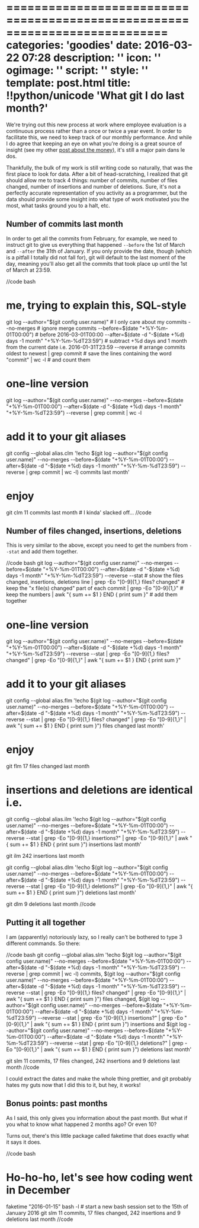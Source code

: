 ===========================================================================
categories: 'goodies'
date: 2016-03-22 07:28
description: ''
icon: ''
ogimage: ''
script: ''
style: ''
template: post.html
title: !!python/unicode 'What git I do last month?'
===========================================================================

We're trying out this new process at work where employee evaluation is a continuous process rather than a once or twice a year event. In order to facilitate this, we need to keep track of our monthly performance. And while I do agree that keeping an eye on what you're doing is a great source of insight (see my other [post about the money](/2015-02-15-where-does-the-money-go/))<!--more-->, it's still a major pain dans le dos.

Thankfully, the bulk of my work is still writing code so naturally, that was the first place to look for data. After a bit of head-scratching, I realized that git should allow me to track 4 things: number of commits, number of files changed, number of insertions and number of deletions. Sure, it's not a perfectly accurate representation of you activity as a programmer, but the data should provide some insight into what type of work motivated you the most, what tasks ground you to a halt, etc.


## Number of commits last month ##

In order to get all the commits from February, for example, we need to instruct git to give us everything that happened `--before` the 1st of March and `--after` the 31th of January. If you only provide the date, though (which is a pitfall I totally did not fall for), git will default to the last moment of the day, meaning you'll also get all the commits that took place up until the 1st of March at 23:59.

//code bash
# me, trying to explain this, SQL-style
git log
    --author="$(git config user.name)"  # I only care about my commits
    --no-merges  # ignore merge commits
    --before=$(date "+%Y-%m-01T00:00")  # before 2016-03-01T00:00
    --after=$(date -d "-$(date +%d) days -1 month" "+%Y-%m-%dT23:59")  # subtract +%d days and 1 month from the current date i.e. 2016-01-31T23:59
    --reverse  # arrange commits oldest to newest
    | grep commit  # save the lines containing the word "commit"
    | wc -l  # and count them

# one-line version
git log --author="$(git config user.name)" --no-merges --before=$(date "+%Y-%m-01T00:00") --after=$(date -d "-$(date +%d) days -1 month" "+%Y-%m-%dT23:59") --reverse | grep commit | wc -l

# add it to your git aliases
git config --global alias.clm '!echo $(git log --author="$(git config user.name)" --no-merges --before=$(date "+%Y-%m-01T00:00") --after=$(date -d "-$(date +%d) days -1 month" "+%Y-%m-%dT23:59") --reverse | grep commit | wc -l) commits last month'

# enjoy
git clm
11 commits last month  # I kinda' slacked off...
//code


## Number of files changed, insertions, deletions ##

This is very similar to the above, except you need to get the numbers from `--stat` and add them together.

//code bash
git log
    --author="$(git config user.name)"
    --no-merges
    --before=$(date "+%Y-%m-01T00:00")
    --after=$(date -d "-$(date +%d) days -1 month" "+%Y-%m-%dT23:59")
    --reverse
    --stat  # show the files changed, insertions, deletions line
    | grep -Eo "[0-9]{1,} files? changed"  # keep the "x file(s) changed" part of each commit
    | grep -Eo "[0-9]{1,}"  # keep the numbers
    | awk "{ sum += \$1 } END { print sum }"  # add them together

# one-line version
git log --author="$(git config user.name)" --no-merges --before=$(date "+%Y-%m-01T00:00") --after=$(date -d "-$(date +%d) days -1 month" "+%Y-%m-%dT23:59") --reverse --stat | grep -Eo "[0-9]{1,} files? changed" | grep -Eo "[0-9]{1,}" | awk "{ sum += \$1 } END { print sum }"

# add it to your git aliases
git config --global alias.flm '!echo $(git log --author="$(git config user.name)" --no-merges --before=$(date "+%Y-%m-01T00:00") --after=$(date -d "-$(date +%d) days -1 month" "+%Y-%m-%dT23:59") --reverse --stat | grep -Eo "[0-9]{1,} files? changed" | grep -Eo "[0-9]{1,}" | awk "{ sum += \$1 } END { print sum }") files changed last month'

# enjoy
git flm
17 files changed last month


# insertions and deletions are identical i.e.
git config --global alias.ilm '!echo $(git log --author="$(git config user.name)" --no-merges --before=$(date "+%Y-%m-01T00:00") --after=$(date -d "-$(date +%d) days -1 month" "+%Y-%m-%dT23:59") --reverse --stat | grep -Eo "[0-9]{1,} insertions?" | grep -Eo "[0-9]{1,}" | awk "{ sum += \$1 } END { print sum }") insertions last month'

git ilm
242 insertions last month


git config --global alias.dlm '!echo $(git log --author="$(git config user.name)" --no-merges --before=$(date "+%Y-%m-01T00:00") --after=$(date -d "-$(date +%d) days -1 month" "+%Y-%m-%dT23:59") --reverse --stat | grep -Eo "[0-9]{1,} deletions?" | grep -Eo "[0-9]{1,}" | awk "{ sum += \$1 } END { print sum }") deletions last month'

git dlm
9 deletions last month
//code


## Putting it all together ##

I am (apparently) notoriously lazy, so I really can't be bothered to type 3 different commands. So there:

//code bash
git config --global alias.slm '!echo $(git log --author="$(git config user.name)" --no-merges --before=$(date "+%Y-%m-01T00:00") --after=$(date -d "-$(date +%d) days -1 month" "+%Y-%m-%dT23:59") --reverse | grep commit | wc -l) commits, $(git log --author="$(git config user.name)" --no-merges --before=$(date "+%Y-%m-01T00:00") --after=$(date -d "-$(date +%d) days -1 month" "+%Y-%m-%dT23:59") --reverse --stat | grep -Eo "[0-9]{1,} files? changed" | grep -Eo "[0-9]{1,}" | awk "{ sum += \$1 } END { print sum }") files changed, $(git log --author="$(git config user.name)" --no-merges --before=$(date "+%Y-%m-01T00:00") --after=$(date -d "-$(date +%d) days -1 month" "+%Y-%m-%dT23:59") --reverse --stat | grep -Eo "[0-9]{1,} insertions?" | grep -Eo "[0-9]{1,}" | awk "{ sum += \$1 } END { print sum }") insertions and $(git log --author="$(git config user.name)" --no-merges --before=$(date "+%Y-%m-01T00:00") --after=$(date -d "-$(date +%d) days -1 month" "+%Y-%m-%dT23:59") --reverse --stat | grep -Eo "[0-9]{1,} deletions?" | grep -Eo "[0-9]{1,}" | awk "{ sum += \$1 } END { print sum }") deletions last month'

git slm
11 commits, 17 files changed, 242 insertions and 9 deletions last month
//code

I could extract the dates and make the whole thing prettier, and git probably hates my guts now that I did this to it, but hey, it works!


## Bonus points: past months ##

As I said, this only gives you information about the past month. But what if you what to know what happened 2 months ago? Or even 10?

Turns out, there's this little package called faketime that does exactly what it says it does.

//code bash
# Ho-ho-ho, let's see how coding went in December
faketime "2016-01-15" bash -l  # start a new bash session set to the 15th of January 2016
git slm
11 commits, 17 files changed, 242 insertions and 9 deletions last month
//code

